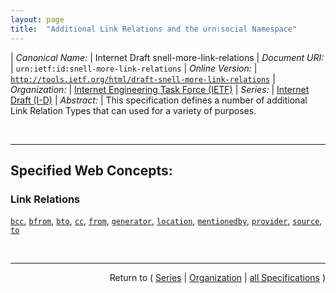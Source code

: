 ```yaml
---
layout: page
title:  "Additional Link Relations and the urn:social Namespace"
---
```


| *Canonical Name:* | Internet Draft snell-more-link-relations
| *Document URI:* | `urn:ietf:id:snell-more-link-relations`
| *Online Version:* | [`http://tools.ietf.org/html/draft-snell-more-link-relations`](http://tools.ietf.org/html/draft-snell-more-link-relations)
| *Organization:* | [Internet Engineering Task Force (IETF)](..  "List of specification series by this organization")
| *Series:* | [Internet Draft (I-D)](.  "List of specifications in this series")
| *Abstract:* | This specification defines a number of additional Link Relation Types that can used for a variety of purposes.

<br/>
<hr/>

## Specified Web Concepts:

### Link Relations

[`bcc`](/concepts/link-relation/bcc "Refers to a resource that is considered to be part of the private secondary audience of the link's context."), [`bfrom`](/concepts/link-relation/bfrom "Refers to a resource that is privately considered to be the originator of the link's context."), [`bto`](/concepts/link-relation/bto "Refers to a resource that is considered to be part of the private primary audience of the link's context."), [`cc`](/concepts/link-relation/cc "Refers to a resource that is considered to be  part of the public secondary audience of the link's context."), [`from`](/concepts/link-relation/from "Refers to a resource that is publicly considered to be the originator of the link's context."), [`generator`](/concepts/link-relation/generator "Refers to the resource that generated the context  resource. Typically, this would be used to identify the software application that created the context resource."), [`location`](/concepts/link-relation/location "References a URI/IRI that represents a physical or logical location with which the context resource is associated."), [`mentionedby`](/concepts/link-relation/mentionedby "Refers to a resource that mentions the context resource in some fashion. This, for example, would be used when an article mentions another article, or a social status update mentions a particular user, etc."), [`provider`](/concepts/link-relation/provider "Refers to the resource that provided the context resource. Typically, this would be used to identify the entity publishing the resource."), [`source`](/concepts/link-relation/source "Refers to the original source of information contained by the context resource."), [`to`](/concepts/link-relation/to "Refers to a resource that is considered to be part of the public primary audience of the link's context.")



<br/>
<hr/>

<p style="text-align: right">Return to ( <a href="./">Series</a> | <a href="../">Organization</a> | <a href="../../">all Specifications</a> )</p>